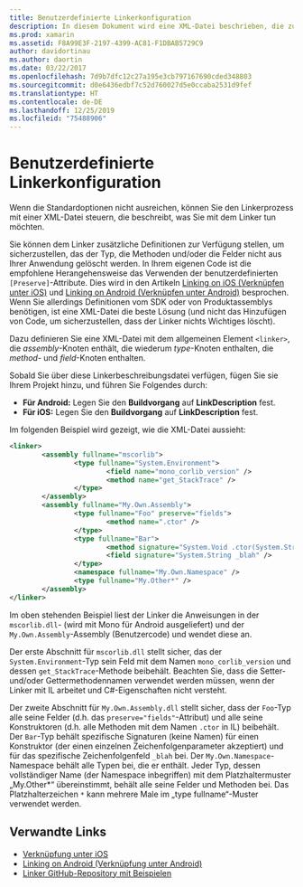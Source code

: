 ```yaml
---
title: Benutzerdefinierte Linkerkonfiguration
description: In diesem Dokument wird eine XML-Datei beschrieben, die zum Konfigurieren des Linkers verwendet werden kann, um explizit sicherzustellen, dass erforderlicher Code nicht aus der verknüpften Anwendung gelöscht wird.
ms.prod: xamarin
ms.assetid: F8A99E3F-2197-4399-AC81-F1DBAB5729C9
author: davidortinau
ms.author: daortin
ms.date: 03/22/2017
ms.openlocfilehash: 7d9b7dfc12c27a195e3cb797167690cded348803
ms.sourcegitcommit: d0e6436edbf7c52d760027d5e0ccaba2531d9fef
ms.translationtype: HT
ms.contentlocale: de-DE
ms.lasthandoff: 12/25/2019
ms.locfileid: "75488906"
---
```

# <a name="custom-linker-configuration"></a>Benutzerdefinierte Linkerkonfiguration

Wenn die Standardoptionen nicht ausreichen, können Sie den Linkerprozess mit einer XML-Datei steuern, die beschreibt, was Sie mit dem Linker tun möchten.

Sie können dem Linker zusätzliche Definitionen zur Verfügung stellen, um sicherzustellen, das der Typ, die Methoden und/oder die Felder nicht aus Ihrer Anwendung gelöscht werden. In Ihrem eigenen Code ist die empfohlene Herangehensweise das Verwenden der benutzerdefinierten `[Preserve]`-Attribute. Dies wird in den Artikeln [Linking on iOS (Verknüpfen unter iOS)](~/ios/deploy-test/linker.md) und [Linking on Android (Verknüpfen unter Android)](~/android/deploy-test/linker.md) besprochen.
Wenn Sie allerdings Definitionen vom SDK oder von Produktassemblys benötigen, ist eine XML-Datei die beste Lösung (und nicht das Hinzufügen von Code, um sicherzustellen, dass der Linker nichts Wichtiges löscht).

Dazu definieren Sie eine XML-Datei mit dem allgemeinen Element `<linker>`, die *assembly*-Knoten enthält, die wiederum *type*-Knoten enthalten, die *method*- und *field*-Knoten enthalten.

Sobald Sie über diese Linkerbeschreibungsdatei verfügen, fügen Sie sie Ihrem Projekt hinzu, und führen Sie Folgendes durch:

- **Für Android:** Legen Sie den **Buildvorgang** auf **LinkDescription** fest.
- **Für iOS:** Legen Sie den **Buildvorgang** auf **LinkDescription** fest.

Im folgenden Beispiel wird gezeigt, wie die XML-Datei aussieht:

```xml
<linker>
        <assembly fullname="mscorlib">
                <type fullname="System.Environment">
                        <field name="mono_corlib_version" />
                        <method name="get_StackTrace" />
                </type>
        </assembly>
        <assembly fullname="My.Own.Assembly">
                <type fullname="Foo" preserve="fields">
                        <method name=".ctor" />
                </type>
                <type fullname="Bar">
                        <method signature="System.Void .ctor(System.String)" />
                        <field signature="System.String _blah" />
                </type>
                <namespace fullname="My.Own.Namespace" />
                <type fullname="My.Other*" />
        </assembly>
</linker>
```

Im oben stehenden Beispiel liest der Linker die Anweisungen in der `mscorlib.dll`- (wird mit Mono für Android ausgeliefert) und der `My.Own.Assembly`-Assembly (Benutzercode) und wendet diese an.

Der erste Abschnitt für `mscorlib.dll` stellt sicher, das der `System.Environment`-Typ sein Feld mit dem Namen `mono_corlib_version` und dessen `get_StackTrace`-Methode beibehält.
Beachten Sie, dass die Setter- und/oder Gettermethodennamen verwendet werden müssen, wenn der Linker mit IL arbeitet und C#-Eigenschaften nicht versteht.

Der zweite Abschnitt für `My.Own.Assembly.dll` stellt sicher, dass der `Foo`-Typ alle seine Felder (d.h. das `preserve="fields"`-Attribut) und alle seine Konstruktoren (d.h. alle Methoden mit dem Namen `.ctor` in IL) beibehält. Der `Bar`-Typ behält spezifische Signaturen (keine Namen) für einen Konstruktor (der einen einzelnen Zeichenfolgenparameter akzeptiert) und für das spezifische Zeichenfolgenfeld `_blah` bei.
Der `My.Own.Namespace`-Namespace behält alle Typen bei, die er enthält.
Jeder Typ, dessen vollständiger Name (der Namespace inbegriffen) mit dem Platzhaltermuster „My.Other\*“ übereinstimmt, behält alle seine Felder und Methoden bei. Das Platzhalterzeichen `*` kann mehrere Male im „type fullname“-Muster verwendet werden.

## <a name="related-links"></a>Verwandte Links

- [Verknüpfung unter iOS](~/ios/deploy-test/linker.md)
- [Linking on Android (Verknüpfung unter Android)](~/android/deploy-test/linker.md)
- [Linker GitHub-Repository mit Beispielen](https://github.com/mono/linker)
